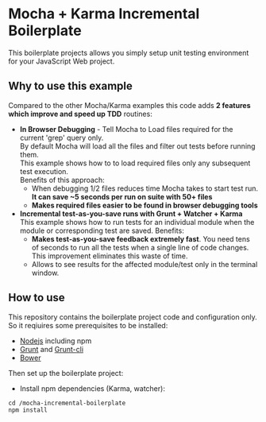 # Mocha + Karma Incremental Boilerplate

This boilerplate projects allows you simply setup unit testing environment for your JavaScript Web project. 
## Why to use this example
Compared to the other Mocha/Karma examples this code adds **2 features which improve and speed up TDD** routines:
- **In Browser Debugging** - Tell Mocha to Load files required for the current 'grep' query only. <br/> By default Mocha will load all the files and filter out tests before running them. <br/> This example shows how to to load required files only any subsequent test execution. <br/> 
Benefits of this approach:
   - When debugging 1/2 files reduces time Mocha takes to start test run. **It can save ~5 seconds per run on suite with 50+ files**
   - **Makes required files easier to be found in browser debugging tools**
- **Incremental test-as-you-save runs with Grunt + Watcher + Karma** <br/>
This example shows how to run tests for an individual module when the module or corresponding test are saved.
Benefits:
  - **Makes test-as-you-save feedback extremely fast**. You need tens of seconds to run all the tests when a single line of code changes. This improvement eliminates this waste of time.
  - Allows to see results for the affected module/test only in the terminal window. 

## How to use
This repository contains the boilerplate project code and configuration only. So it reqiuires some prerequisites to be installed:
- [Nodejs](http://nodejs.org/download/) including npm
- [Grunt](http://gruntjs.com/getting-started) and [Grunt-cli](http://gruntjs.com/getting-started#installing-the-cli)
- [Bower](http://bower.io/#install-bower)

Then set up the boilerplate project:
- Install npm dependencies (Karma, watcher): 
```
cd /mocha-incremental-boilerplate
npm install
```
